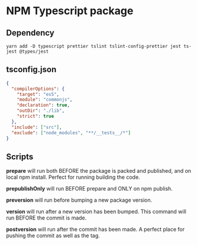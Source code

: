 # NPM Typescript package

## Dependency

```
yarn add -D typescript prettier tslint tslint-config-prettier jest ts-jest @types/jest
```

## tsconfig.json

```json
{
  "compilerOptions": {
    "target": "es5",
    "module": "commonjs",
    "declaration": true,
    "outDir": "./lib",
    "strict": true
  },
  "include": ["src"],
  "exclude": ["node_modules", "**/__tests__/*"]
}
```

## Scripts

**prepare** will run both BEFORE the package is packed and published, and on local npm install. Perfect for running building the code.

**prepublishOnly** will run BEFORE prepare and ONLY on npm publish.

**preversion** will run before bumping a new package version.

**version** will run after a new version has been bumped. This command will run BEFORE the commit is made.

**postversion** will run after the commit has been made. A perfect place for pushing the commit as well as the tag.